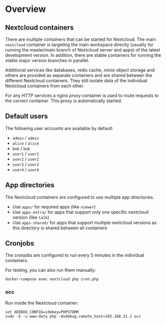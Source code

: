 # Overview

## Nextcloud containers

There are multiple containers that can be started for Nextcloud. The main `nextcloud` container is targeting the main workspace directly (usually for running the master/main branch of Nextcloud server and apps) of the latest development version. In addition, there are stable containers for running the stable major version branches in parallel.

Additional services like databases, redis cache, minio object storage and others are provided as separate containers and are shared between the different Nextcloud containers. They still isolate data of the individual Nextcloud containers from each other.

For any HTTP services a nginx proxy container is used to route requests to the correct container. This proxy is automatically started.

## Default users

The following user accounts are available by default:

- `admin` / `admin`
- `alice` / `alice`
- `bob` / `bob`
- `user1` / `user1`
- `user2` / `user2`
- `user3` / `user3`
- `user4` / `user4`

## App directories

The Nextcloud containers are configured to use multiple app directories.

- Use `apps/` for required apps (like `viewer`)
- Use `apps-extra/` for apps that support only one specific nextcloud version (like `talk`)
- Use `apps-shared/` for apps that support multiple nextcloud versions as this directory is shared between all containers

## Cronjobs

The cronjobs are configured to run every 5 minutes in the individual containers.

For testing, you can also run them manually:

```bash
docker-compose exec nextcloud php cron.php
```

### occ

Run inside the Nextcloud container:

```
set XDEBUG_CONFIG=idekey=PHPSTORM
sudo -E -u www-data php -dxdebug.remote_host=192.168.21.1 occ
